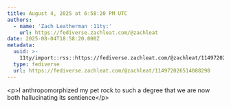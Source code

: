 ```yaml
---
title: August 4, 2025 at 6:58:20 PM UTC
authors:
  - name: 'Zach Leatherman :11ty:'
    url: https://fediverse.zachleat.com/@zachleat
date: 2025-08-04T18:58:20.000Z
metadata:
  uuid: >-
    11ty/import::rss::https://fediverse.zachleat.com/@zachleat/114972026514088298
  type: fediverse
  url: https://fediverse.zachleat.com/@zachleat/114972026514088298
---
```

\<p>I anthropomorphized my pet rock to such a degree that we are now both hallucinating its sentience\</p>